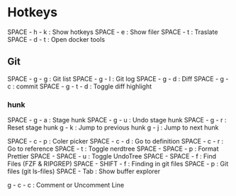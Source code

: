 # Hotkeys

SPACE - h - k                 : Show hotkeys
SPACE - e                     : Show filer
SPACE - t                     : Traslate
SPACE - d - t                 : Open docker tools
## Git
SPACE - g - g                 : Git list
SPACE - g - l                 : Git log
SPACE - g - d                 : Diff
SPACE - g - c                 : commit
SPACE - g - t - d             : Toggle diff highlight
### hunk
SPACE - g - a                 : Stage hunk
SPACE - g - u                 : Undo stage hunk
SPACE - g - r                 : Reset stage hunk
g - k                         : Jump to previous hunk
g - j                         : Jump to next hunk

SPACE - c - p                 : Coler picker
SPACE - c - d                 : Go to definition
SPACE - c - r                 : Go to reference
SPACE - t                     : Toggle nerdtree
SPACE - SPACE - p             : Format Prettier
SPACE - SPACE - u             : Toggle UndoTree
SPACE - SPACE - f             : Find Files (FZF & RIPGREP)
SPACE - SHIFT - f             : Finding in git files
SPACE - p                     : Git files (git ls-files)
SPACE - Tab                   : Show buffer explorer

g - c - c                     : Comment or Uncomment Line
